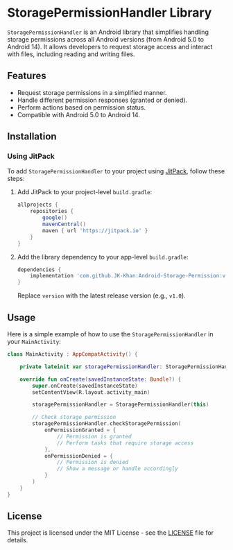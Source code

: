 
# StoragePermissionHandler Library

`StoragePermissionHandler` is an Android library that simplifies handling storage permissions across all Android versions (from Android 5.0 to Android 14). It allows developers to request storage access and interact with files, including reading and writing files.

## Features

- Request storage permissions in a simplified manner.
- Handle different permission responses (granted or denied).
- Perform actions based on permission status.
- Compatible with Android 5.0 to Android 14.

## Installation

### Using JitPack

To add `StoragePermissionHandler` to your project using [JitPack](https://jitpack.io/), follow these steps:

1. Add JitPack to your project-level `build.gradle`:

   ```gradle
   allprojects {
       repositories {
           google()
           mavenCentral()
           maven { url 'https://jitpack.io' }
       }
   }
   ```

2. Add the library dependency to your app-level `build.gradle`:

   ```gradle
   dependencies {
       implementation 'com.github.JK-Khan:Android-Storage-Permission:version'
   }
   ```

   Replace `version` with the latest release version (e.g., `v1.0`).

## Usage

Here is a simple example of how to use the `StoragePermissionHandler` in your `MainActivity`:

```kotlin
class MainActivity : AppCompatActivity() {

    private lateinit var storagePermissionHandler: StoragePermissionHandler

    override fun onCreate(savedInstanceState: Bundle?) {
        super.onCreate(savedInstanceState)
        setContentView(R.layout.activity_main)

        storagePermissionHandler = StoragePermissionHandler(this)

        // Check storage permission
        storagePermissionHandler.checkStoragePermission(
            onPermissionGranted = {
                // Permission is granted
                // Perform tasks that require storage access
            },
            onPermissionDenied = {
                // Permission is denied
                // Show a message or handle accordingly
            }
        )
    }
}
```

## License

This project is licensed under the MIT License - see the [LICENSE](LICENSE) file for details.
